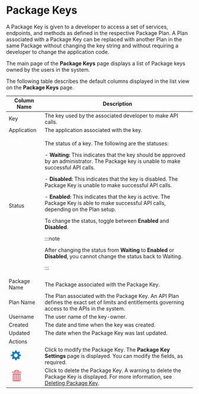 ﻿---
sidebar_position: 1
---

# Package Keys

<head>
  <meta name="guidename" content="API Management"/>
  <meta name="context" content="GUID-0173d790-a7f4-40a9-9c7f-d3907570d4bb"/>
</head>

A Package Key is given to a developer to access a set of services, endpoints, and methods as defined in the respective Package Plan. A Plan associated with a Package Key can be replaced with another Plan in the same Package without changing the key string and without requiring a developer to change the application code. 

The main page of the **Package Keys** page displays a list of Package keys owned by the users in the system. 

The following table describes the default columns displayed in the list view on the **Package Keys** page. 

|**Column Name** |**Description** |
| ------------- | -------------- |
|Key|The key used by the associated developer to make API calls. |
|Application|The application associated with the key. |
|Status|<p>The status of a key. The following are the statuses: </p><p>- **Waiting:** This indicates that the key should be approved by an administrator. The Package key is unable to make successful API calls. </p><p>- **Disabled:** This indicates that the key is disabled. The Package Key is unable to make successful API calls. </p><p>- **Enabled:** This indicates that the key is active. The Package Key is able to make successful API calls, depending on the Plan setup. </p><p>To change the status, toggle between **Enabled** and **Disabled**. </p><p>:::note</p><p>After changing the status from **Waiting** to **Enabled** or **Disabled**, you cannot change the status back to Waiting.</p><p>::: </p>|
|Package Name|The Package associated with the Package Key. |
|Plan Name|The Plan associated with the Package Key. An API Plan defines the exact set of limits and entitlements governing access to the APIs in the system. |
|Username|The user name of the key-owner. |
|Created|The date and time when the key was created. |
|Updated|The date when the Package Key was last updated. |
|Actions| |
|![](../../Images/edit.jpg)|Click to modify the Package Key. The **Package Key Settings** page is displayed. You can modify the fields, as required. |
|![](../../Images/delete.jpg)|Click to delete the Package Key. A warning to delete the Package Key is displayed. For more information, see [Deleting Package Key](Deleting_package_keys.md). |

